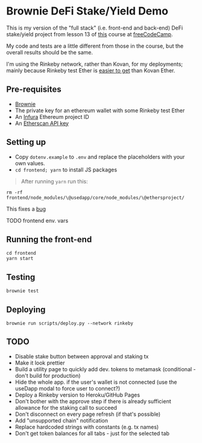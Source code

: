 # Brownie DeFi Stake/Yield Demo

This is my version of the "full stack" (i.e. front-end and back-end) DeFi stake/yield project from lesson 13 of [this](https://www.freecodecamp.org/news/learn-solidity-blockchain-and-smart-contracts-in-a-free/) course at [freeCodeCamp](https://www.freecodecamp.org).

My code and tests are a little different from those in the course, but the overall results should be the same.

I'm using the Rinkeby network, rather than Kovan, for my deployments; mainly because Rinkeby test Ether is [easier to get](https://faucet.rinkeby.io/) than Kovan Ether.

## Pre-requisites

- [Brownie](https://github.com/eth-brownie/brownie#brownie)
- The private key for an ethereum wallet with some Rinkeby test Ether
- An [Infura](https://infura.io/) Ethereum project ID
- An [Etherscan API key](https://etherscan.io/myapikey)

## Setting up

- Copy `dotenv.example` to `.env` and replace the placeholders with your own values.
- `cd frontend; yarn` to install JS packages

> After running `yarn` run this:

```
rm -rf frontend/node_modules/\@usedapp/core/node_modules/\@ethersproject/
```

This fixes a [bug](https://github.com/TrueFiEng/useDApp/issues/263#issuecomment-961158657)


TODO frontend env. vars

## Running the front-end

```
cd frontend
yarn start
```

## Testing

`brownie test`

## Deploying

`brownie run scripts/deploy.py --network rinkeby`

## TODO

- Disable stake button between approval and staking tx
- Make it look prettier
- Build a utility page to quickly add dev. tokens to metamask (conditional - don't build for production)
- Hide the whole app. if the user's wallet is not connected (use the useDapp modal to force user to connect?)
- Deploy a Rinkeby version to Heroku/GitHub Pages
- Don't bother with the approve step if there is already sufficient allowance for the staking call to succeed
- Don't disconnect on every page refresh (if that's possible)
- Add "unsupported chain" notification
- Replace hardcoded strings with constants (e.g. tx names)
- Don't get token balances for all tabs - just for the selected tab
